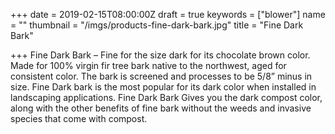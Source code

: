 +++
date = 2019-02-15T08:00:00Z
draft = true
keywords = ["blower"]
name = ""
thumbnail = "/imgs/products-fine-dark-bark.jpg"
title = "Fine Dark Bark"

+++
Fine Dark Bark – Fine for the size dark for its chocolate brown color. Made for 100% virgin fir tree bark native to the northwest, aged for consistent color. The bark is screened and processes to be 5/8” minus in size. Fine Dark bark is the most popular for its dark color when installed in landscaping applications. Fine Dark Bark Gives you the dark compost color, along with the other benefits of fine bark without the weeds and invasive species that come with compost.